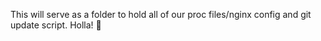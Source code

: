 This will serve as a folder to hold all of our proc files/nginx config and git update script.  Holla! :whale:
